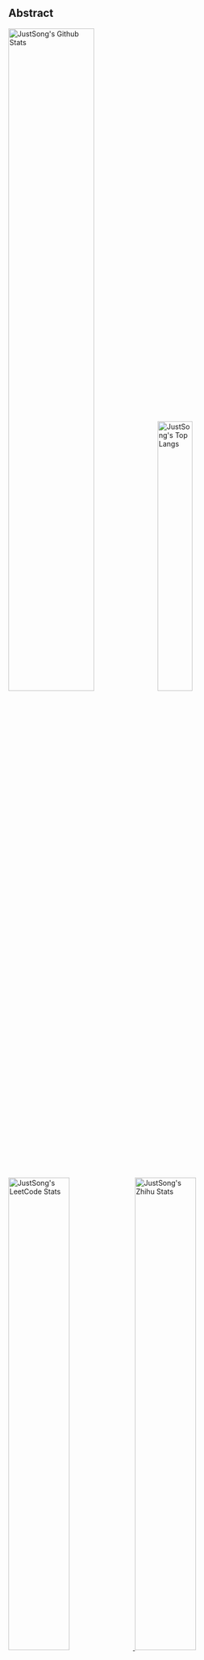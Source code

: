 ## Abstract
<p>
  <img src="https://github-readme-stats.vercel.app/api?username=songquanpeng&show_icons=true&hide_border=true" alt="JustSong's Github Stats" width="58%" />
  <img src="https://github-readme-stats.vercel.app/api/top-langs/?username=songquanpeng&layout=compact&hide_border=true&langs_count=10" alt="JustSong's Top Langs" width="37%" /> 
</p>

<a href="https://github.com/songquanpeng/stats-cards">
<p>
  <img src="https://stats.justsong.cn/api/leetcode/?username=quanpeng&theme=light" alt="JustSong's LeetCode Stats" width="49%" />
  <img src="https://stats.justsong.cn/api/zhihu/?username=songwonderful&theme=light" alt="JustSong's Zhihu Stats" width="49%" /> 
</p>
</a>

![skills](https://skillicons.dev/icons?i=c,cpp,go,py,html,css,js,nodejs,java,md,pytorch,tensorflow,flask,fastapi,express,qt,react,cmake,docker,git,linux,nginx,mysql,redis,sqlite,githubactions,heroku,vercel,visualstudio,vscode)


## Top Projects
|Project|Description|Stars|
|:--|:--|:--|
|[one-api](https://github.com/songquanpeng/one-api)|OpenAI 接口管理 & 分发系统，支持 Azure、Anthropic Claude、Google PaLM 2 & Gemini、智谱 ChatGLM、百度文心一言、讯飞星火认知、阿里通义千问、360 智脑以及腾讯混元，可用于二次分发管理 key，仅单可执行文件，已打包好 Docker 镜像，一键部署，开箱即用. OpenAI key management & redistribution system, using a single API for all LLMs, and features an English UI.|`19202⭐`|
|[message-pusher](https://github.com/songquanpeng/message-pusher)|搭建专属于你的消息推送服务，支持多种消息推送方式，支持 Markdown，基于 Golang 仅单可执行文件，开箱即用|`2688⭐`|
|[go-file](https://github.com/songquanpeng/go-file)|基于 Go 的文件分享工具，仅单可执行文件，开箱即用，内置图床和视频播放页面. File sharing tool based on Go.|`950⭐`|
|[pytorch-template](https://github.com/songquanpeng/pytorch-template)|To be the world's best PyTorch project template.|`432⭐`|
|[wechat-server](https://github.com/songquanpeng/wechat-server)|微信公众号的后端，为其他系统提供微信登录验证功能|`391⭐`|
|[stats-cards](https://github.com/songquanpeng/stats-cards)|在 README 中展示你在知乎，GitHub，B 站，LeetCode，掘金，CSDN，牛客等网站的数据，也可用于服务状态监控. Show your LeetCode & GitHub stats in GitHub Profile.|`296⭐`|
|[gin-template](https://github.com/songquanpeng/gin-template)|用于 Gin & React 项目的模板. Template for Gin & React projects.|`230⭐`|
|[pronunciation-corrector](https://github.com/songquanpeng/pronunciation-corrector)|拯救你的英语发音，告别因发音错误带来的尴尬！|`218⭐`|
|[blog](https://github.com/songquanpeng/blog)|基于 Node.js 的个人博客系统. Node.js based blog system.|`64⭐`|
|[pytorch-deployment](https://github.com/songquanpeng/pytorch-deployment)|A template for rapid deployment of PyTorch models.|`54⭐`|

## Recent Updates
|Project|Description|Last Update|
|:--|:--|:--|
|[songquanpeng](https://github.com/songquanpeng/songquanpeng)|Automatically update your GitHub profile with GitHub Actions.|![2024-11-10 20:33:00](https://img.shields.io/badge/2024--11--10-20%3A33%3A00-brightgreen?style=flat-square)|
|[message-pusher](https://github.com/songquanpeng/message-pusher)|搭建专属于你的消息推送服务，支持多种消息推送方式，支持 Markdown，基于 Golang 仅单可执行文件，开箱即用|![2024-11-10 18:02:32](https://img.shields.io/badge/2024--11--10-18%3A02%3A32-brightgreen?style=flat-square)|
|[one-api](https://github.com/songquanpeng/one-api)|OpenAI 接口管理 & 分发系统，支持 Azure、Anthropic Claude、Google PaLM 2 & Gemini、智谱 ChatGLM、百度文心一言、讯飞星火认知、阿里通义千问、360 智脑以及腾讯混元，可用于二次分发管理 key，仅单可执行文件，已打包好 Docker 镜像，一键部署，开箱即用. OpenAI key management & redistribution system, using a single API for all LLMs, and features an English UI.|![2024-11-10 17:19:06](https://img.shields.io/badge/2024--11--10-17%3A19%3A06-brightgreen?style=flat-square)|
|[go-file](https://github.com/songquanpeng/go-file)|基于 Go 的文件分享工具，仅单可执行文件，开箱即用，内置图床和视频播放页面. File sharing tool based on Go.|![2024-11-10 16:02:33](https://img.shields.io/badge/2024--11--10-16%3A02%3A33-brightgreen?style=flat-square)|
|[rest-server](https://github.com/songquanpeng/rest-server)|General server for toy projects.|![2024-07-06 13:49:53](https://img.shields.io/badge/2024--07--06-13%3A49%3A53-brightgreen?style=flat-square)|
|[stats-cards](https://github.com/songquanpeng/stats-cards)|在 README 中展示你在知乎，GitHub，B 站，LeetCode，掘金，CSDN，牛客等网站的数据，也可用于服务状态监控. Show your LeetCode & GitHub stats in GitHub Profile.|![2024-07-03 08:33:57](https://img.shields.io/badge/2024--07--03-08%3A33%3A57-brightgreen?style=flat-square)|
|[openai-mocker](https://github.com/songquanpeng/openai-mocker)|一个模拟 OpenAI API 的 mock server，用以 One API 的压测|![2024-03-14 06:41:50](https://img.shields.io/badge/2024--03--14-06%3A41%3A50-brightgreen?style=flat-square)|
|[gin-template](https://github.com/songquanpeng/gin-template)|用于 Gin & React 项目的模板. Template for Gin & React projects.|![2024-02-29 16:44:51](https://img.shields.io/badge/2024--02--29-16%3A44%3A51-brightgreen?style=flat-square)|
|[wechat-server](https://github.com/songquanpeng/wechat-server)|微信公众号的后端，为其他系统提供微信登录验证功能|![2023-12-19 08:14:46](https://img.shields.io/badge/2023--12--19-08%3A14%3A46-brightgreen?style=flat-square)|
|[one-proxy](https://github.com/songquanpeng/one-proxy)|轻松管理你的众多订阅，提供一个固定的订阅地址。|![2023-12-19 08:14:30](https://img.shields.io/badge/2023--12--19-08%3A14%3A30-brightgreen?style=flat-square)|



*Last updated on: 2024-11-17 20:35:09*
